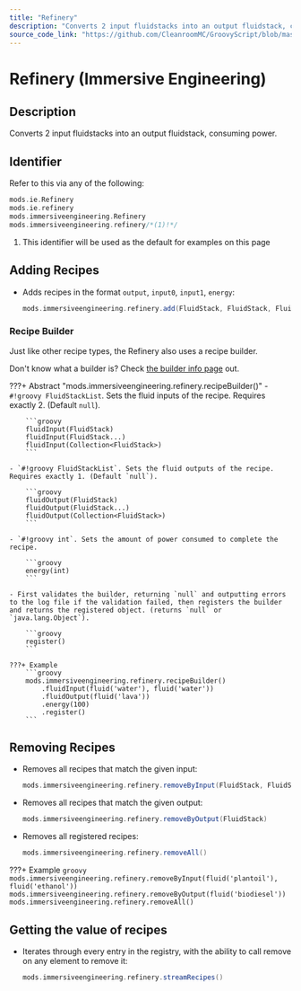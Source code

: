 ```yaml
---
title: "Refinery"
description: "Converts 2 input fluidstacks into an output fluidstack, consuming power."
source_code_link: "https://github.com/CleanroomMC/GroovyScript/blob/master/src/main/java/com/cleanroommc/groovyscript/compat/mods/immersiveengineering/Refinery.java"
---
```


# Refinery (Immersive Engineering)

## Description

Converts 2 input fluidstacks into an output fluidstack, consuming power.

## Identifier

Refer to this via any of the following:

```groovy hl_lines="4"
mods.ie.Refinery
mods.ie.refinery
mods.immersiveengineering.Refinery
mods.immersiveengineering.refinery/*(1)!*/
```

1. This identifier will be used as the default for examples on this page

## Adding Recipes

- Adds recipes in the format `output`, `input0`, `input1`, `energy`:

    ```groovy
    mods.immersiveengineering.refinery.add(FluidStack, FluidStack, FluidStack, int)
    ```


### Recipe Builder

Just like other recipe types, the Refinery also uses a recipe builder.

Don't know what a builder is? Check [the builder info page](../../../groovy/builder.md) out.

???+ Abstract "mods.immersiveengineering.refinery.recipeBuilder()"
    - `#!groovy FluidStackList`. Sets the fluid inputs of the recipe. Requires exactly 2. (Default `null`).

        ```groovy
        fluidInput(FluidStack)
        fluidInput(FluidStack...)
        fluidInput(Collection<FluidStack>)
        ```

    - `#!groovy FluidStackList`. Sets the fluid outputs of the recipe. Requires exactly 1. (Default `null`).

        ```groovy
        fluidOutput(FluidStack)
        fluidOutput(FluidStack...)
        fluidOutput(Collection<FluidStack>)
        ```

    - `#!groovy int`. Sets the amount of power consumed to complete the recipe.

        ```groovy
        energy(int)
        ```

    - First validates the builder, returning `null` and outputting errors to the log file if the validation failed, then registers the builder and returns the registered object. (returns `null` or `java.lang.Object`).

        ```groovy
        register()
        ```

    ???+ Example
        ```groovy
        mods.immersiveengineering.refinery.recipeBuilder()
            .fluidInput(fluid('water'), fluid('water'))
            .fluidOutput(fluid('lava'))
            .energy(100)
            .register()
        ```



## Removing Recipes

- Removes all recipes that match the given input:

    ```groovy
    mods.immersiveengineering.refinery.removeByInput(FluidStack, FluidStack)
    ```

- Removes all recipes that match the given output:

    ```groovy
    mods.immersiveengineering.refinery.removeByOutput(FluidStack)
    ```

- Removes all registered recipes:

    ```groovy
    mods.immersiveengineering.refinery.removeAll()
    ```

???+ Example
    ```groovy
    mods.immersiveengineering.refinery.removeByInput(fluid('plantoil'), fluid('ethanol'))
    mods.immersiveengineering.refinery.removeByOutput(fluid('biodiesel'))
    mods.immersiveengineering.refinery.removeAll()
    ```

## Getting the value of recipes

- Iterates through every entry in the registry, with the ability to call remove on any element to remove it:

    ```groovy
    mods.immersiveengineering.refinery.streamRecipes()
    ```
